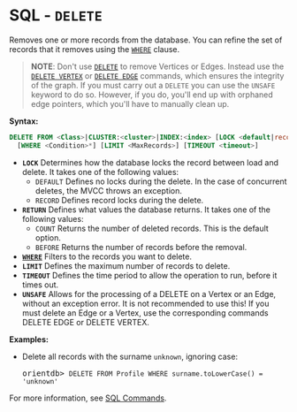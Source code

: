
# SQL - `DELETE`

Removes one or more records from the database.  You can refine the set of records that it removes using the [`WHERE`](SQL-Where.md) clause.

>**NOTE**: Don't use [`DELETE`](SQL-Delete.md) to remove Vertices or Edges. Instead use the [`DELETE VERTEX`](SQL-Delete-Vertex.md) or [`DELETE EDGE`](SQL-Delete-Edge.md) commands, which ensures the integrity of the graph. If you must carry out a `DELETE` you can use the `UNSAFE` keyword to do so. However, if you do, you'll end up with orphaned edge pointers, which you'll have to manually clean up.

**Syntax:**

```sql
DELETE FROM <Class>|CLUSTER:<cluster>|INDEX:<index> [LOCK <default|record>] [RETURN <returning>]
  [WHERE <Condition>*] [LIMIT <MaxRecords>] [TIMEOUT <timeout>]
```
- **`LOCK`** Determines how the database locks the record between load and delete.  It takes one of the following values:
  - `DEFAULT` Defines no locks during the delete.  In the case of concurrent deletes, the MVCC throws an exception.
  - `RECORD` Defines record locks during the delete.
- **`RETURN`** Defines  what values the database returns.  It takes one of the following values:
  - `COUNT` Returns the number of deleted records.  This is the default option.
  - `BEFORE` Returns the number of records before the removal.
- **[`WHERE`](SQL-Where.md)** Filters to the records you want to delete.
- **`LIMIT`** Defines the maximum number of records to delete.
- **`TIMEOUT`** Defines the time period to allow the operation to run, before it times out.
- **`UNSAFE`** Allows for the processing of a DELETE on a Vertex or an Edge, without an exception error. It is not recommended to use this! If you must delete an Edge or a Vertex, use the corresponding commands DELETE EDGE or DELETE VERTEX.   

**Examples:**

- Delete all records with the surname `unknown`, ignoring case:

  <pre>
  orientdb> <code class="lang-sql userinput">DELETE FROM Profile WHERE surname.toLowerCase() = 'unknown'</code>
  </pre>

For more information, see [SQL Commands](SQL-Commands.md).


